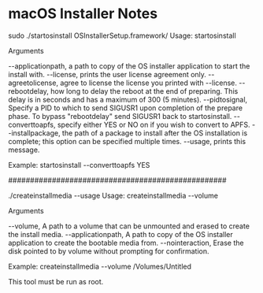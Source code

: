 # macOS Installer Notes 

sudo ./startosinstall OSInstallerSetup.framework/
Usage: startosinstall

Arguments

--applicationpath, a path to copy of the OS installer application to start the install with.
--license, prints the user license agreement only.
--agreetolicense, agree to license the license you printed with --license.
--rebootdelay, how long to delay the reboot at the end of preparing. This delay is in seconds and has a maximum of 300 (5 minutes).
--pidtosignal, Specify a PID to which to send SIGUSR1 upon completion of the prepare phase. To bypass "rebootdelay" send SIGUSR1 back to startosinstall.
--converttoapfs, specify either YES or NO on if you wish to convert to APFS.
--installpackage, the path of a package to install after the OS installation is complete; this option can be specified multiple times.
--usage, prints this message.

Example: startosinstall --converttoapfs YES

##################################################

./createinstallmedia --usage
Usage: createinstallmedia --volume <path to volume to convert>

Arguments

--volume, A path to a volume that can be unmounted and erased to create the install media.
--applicationpath, A path to copy of the OS installer application to create the bootable media from.
--nointeraction, Erase the disk pointed to by volume without prompting for confirmation.

Example: createinstallmedia --volume /Volumes/Untitled

This tool must be run as root.
